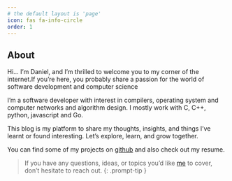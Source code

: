 ```yaml
---
# the default layout is 'page'
icon: fas fa-info-circle
order: 1
---
```


## About
Hi... I’m Daniel, and I’m thrilled to welcome you to my corner of the internet.If you’re here, you probably share a passion for the world of software development and computer science

I’m a software developer with interest in compilers, operating system and computer networks and algorithm design.
I mostly work with C, C++, python, javascript and Go.

This blog is my platform to share my thoughts, insights, and things I’ve learnt or found interesting. Let’s explore, learn, and grow together.

You can find some of my projects on [github](https://github.com/danieldamilare) and also check out my resume.

> If you have any questions, ideas, or topics you’d like [me](mailto:danieldamilare20@gmail.com) to cover, don’t hesitate to reach out.
{: .prompt-tip }

